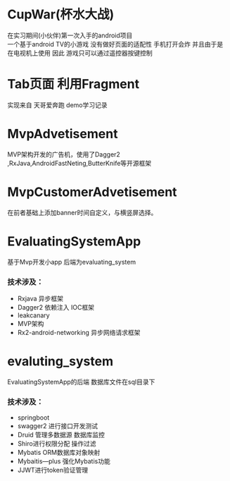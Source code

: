 
# CupWar(杯水大战) 
在实习期间(小伙伴)第一次入手的android项目  
一个基于android TV的小游戏  没有做好页面的适配性 手机打开会炸
并且由于是在电视机上使用  因此  游戏只可以通过遥控器按键控制
# Tab页面 利用Fragment 
实现来自 天哥爱奔跑 demo学习记录
# MvpAdvetisement 
MVP架构开发的广告机，使用了Dagger2 ,RxJava,AndroidFastNeting,ButterKnife等开源框架
# MvpCustomerAdvetisement 
在前者基础上添加banner时间自定义，与横竖屏选择。
# EvaluatingSystemApp
基于Mvp开发小app 后端为evaluating_system
### 技术涉及：
- Rxjava 异步框架
- Dagger2 依赖注入 IOC框架
- leakcanary
- MVP架构
- Rx2-android-networking 异步网络请求框架
# evaluting_system
EvaluatingSystemApp的后端 数据库文件在sql目录下  
### 技术涉及：
- springboot
- swagger2  进行接口开发测试
- Druid 管理多数据源 数据库监控
- Shiro进行权限分配 操作过滤
- Mybatis ORM数据库对象映射
- Mybaitis—plus 强化Mybatis功能
- JJWT进行token验证管理

